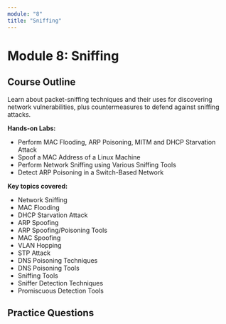 ```yaml
---
module: "8"
title: "Sniffing"
---
```


# Module 8: Sniffing

## Course Outline

Learn about packet-sniffing techniques and their uses for discovering network vulnerabilities, plus countermeasures to defend against sniffing attacks.

**Hands-on Labs:**

- Perform MAC Flooding, ARP Poisoning, MITM and DHCP Starvation Attack
- Spoof a MAC Address of a Linux Machine
- Perform Network Sniffing using Various Sniffing Tools
- Detect ARP Poisoning in a Switch-Based Network

**Key topics covered:**

- Network Sniffing
- MAC Flooding
- DHCP Starvation Attack
- ARP Spoofing
- ARP Spoofing/Poisoning Tools
- MAC Spoofing
- VLAN Hopping
- STP Attack
- DNS Poisoning Techniques
- DNS Poisoning Tools
- Sniffing Tools
- Sniffer Detection Techniques
- Promiscuous Detection Tools

## Practice Questions
